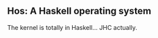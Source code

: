 Hos: A Haskell operating system
--------------------------------

The kernel is totally in Haskell... JHC actually. 